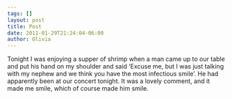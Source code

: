 ```yaml
---
tags: []
layout: post
title: Post
date: 2011-01-29T21:24:04-06:00
author: Olivia
---
```


Tonight I was enjoying a supper of shrimp when a man came up to our table and put his hand on my shoulder and said ‘Excuse me, but I was just talking with my nephew and we think you have the most infectious smile’. He had apparently been at our concert tonight. It was a lovely comment, and it made me smile, which of course made him smile.

